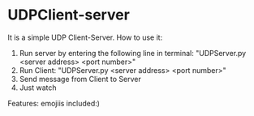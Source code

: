 # UDPClient-server

It is a simple UDP Client-Server.
How to use it:
1. Run server by entering the following line in terminal: "UDPServer.py \<server address\> \<port number\>"
2. Run Client: "UDPServer.py \<server address\> \<port number\>"
3. Send message from Client to Server
4. Just watch

Features: emojiis included:)
